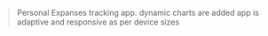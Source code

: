 > Personal Expanses tracking app.
> dynamic charts are added 
> app is adaptive and responsive as per device sizes
